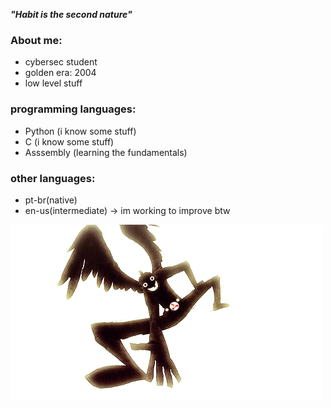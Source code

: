 ***"Habit is the second nature"***

### About me:
- cybersec student 
- golden era: 2004
- low level stuff

### programming languages:
- Python (i know some stuff)
- C (i know some stuff)
- Asssembly (learning the fundamentals)


### other languages:
- pt-br(native)
- en-us(intermediate) -> im working to improve btw

![hero](the_hero_appears.gif)


